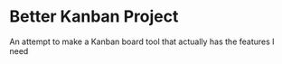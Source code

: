 # Better Kanban Project

An attempt to make a Kanban board tool that actually has the features I need